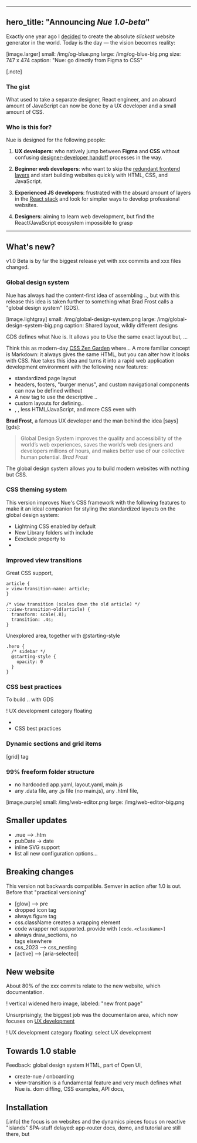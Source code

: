 
---
hero_title: "Announcing *Nue 1.0-beta*"
---

Exactly one year ago I [decided](/blog/backstory/) to create the absolute _slickest_ website generator in the world. Today is the day — the vision becomes reality:

[image.larger]
  small: /img/og-blue.png
  large: /img/og-blue-big.png
  size: 747 x 474
  caption: "Nue: go directly from Figma to CSS"

[.note]
  ### The gist
  What used to take a separate designer, React engineer, and an absurd amount of JavaScript can now be done by a UX developer and a small amount of CSS.


### Who is this for?
Nue is designed for the following people:

1. **UX developers**: who natively jump between **Figma** and **CSS** without confusing [designer-developer handoff](//medium.com/design-warp/5-most-common-designer-developer-handoff-mishaps-ba96012be8a7) processes in the way.

2. **Beginner web developers**: who want to skip the [redundant frontend layers](//roadmap.sh/frontend) and start building websites quickly with HTML, CSS, and JavaScript.

3. **Experienced JS developers**: frustrated with the absurd amount of layers in the [React stack](//roadmap.sh/react) and look for simpler ways to develop professional websites.

4. **Designers**: aiming to learn web development, but find the React/JavaScript ecosystem impossible to grasp


- - -


## What's new?
v1.0 Beta is by far the biggest release yet with xxx commits and xxx files changed.

### Global design system
Nue has always had the content-first idea of assembling .., but with this release this idea is taken further to something what Brad Frost calls a "global design system" (GDS).

[image.lightgray]
  small: /img/global-design-system.png
  large: /img/global-design-system-big.png
  caption: Shared layout, wildly different designs

GDS defines what Nue is. It allows you to Use the same exact layout but, ...

Think this as modern-day [CSS Zen Garden](//www.csszengarden.com/) where... A more familiar concept is Markdown: it always gives the same  HTML, but you can alter how it looks with CSS. Nue takes this idea and turns it into a rapid web application development environment with the following new features:

* standardized page layout
* headers, footers, "burger menus", and custom navigational components can now be defined without
* A new <navi/> tag to use the descriptive ..
* custom layouts for defining..
* <page-list/>, <toc/>, less HTML/JavaScript, and more CSS even with


**Brad Frost**, a famous UX developer and the man behind the idea [says][gds]:

> Global Design System improves the quality and accessibility of the world’s web experiences, saves the world’s web designers and developers millions of hours, and makes better use of our collective human potential. *Brad Frost*

The global design system allows you to build modern websites with nothing but CSS.


### CSS theming system
This version improves Nue's CSS framework with the following features to make it an ideal companion for styling the standardized layouts on the global design system:

* Lightning CSS enabled by default
* New Library folders with include
* Eexclude property to
*



### Improved view transitions
Great CSS support,


``` css.pink
article {
> view-transition-name: article;
}

/* view transition (scales down the old article) */
::view-transition-old(article) {
  transform: scale(.8);
  transition: .4s;
}
```

Unexplored area, together with @starting-style

``` css.blue
.hero {
  /* sidebar */
  @starting-style {
    opacity: 0
  }
}
```


### CSS best practices
To build .. with GDS

! UX development category floating

*
* CSS best practices


### Dynamic sections and grid items
[grid] tag


### 99% freeform folder structure
* no hardcoded app.yaml, layout.yaml, main.js
* any .data file, any .js file (no main.js), any .html file,


[image.purple]
  small: /img/web-editor.png
  large: /img/web-editor-big.png


## Smaller updates

* .nue --> .htm
* pubDate -> date
* inline SVG support
* list all new configuration options...


## Breaking changes
This version not backwards compatible.
Semver in action after 1.0 is out. Before that "practical versioning"


* [glow] --> pre
* dropped icon tag
* always figure tag
* css.className creates a wrapping element
* code wrapper not supported. provide with `[code.<className>]`
* always draw_sections, no <section/> tags elsewhere
* css_2023 --> css_nesting
* [active] --> [aria-selected]


## New website
About 80% of the xxx commits relate to the new website, which documentation.

! vertical widened hero image, labeled: "new front page"

Unsurprisingly, the biggest job was the documentaion area, which now focuses on [UX development](/docs/ux-development.html)

! UX development category floating: select UX development


## Towards 1.0 stable
Feedback: global design system HTML, part of Open UI,

* create-nue / onboarding
* view-transition is a fundamental feature and very much defines what Nue is. dom diffing, CSS examples, API docs,



## Installation

[.info]
  the focus is on websites and the dynamics pieces focus on reactive "islands"
  SPA-stuff delayed: app-router docs, demo, and tutorial are still there, but



